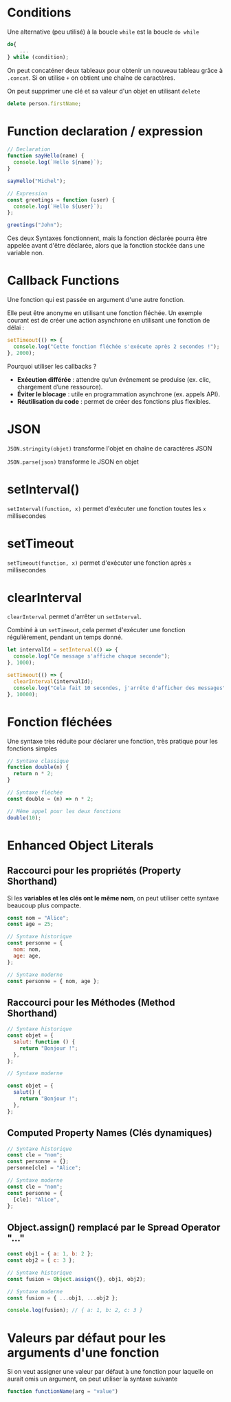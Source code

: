 # Conditions

Une alternative (peu utilisé) à la boucle `while` est la boucle `do while`

```javascript
do{
    ...
} while (condition);
```

On peut concaténer deux tableaux pour obtenir un nouveau tableau grâce à `.concat`. Si on utilise `+` on obtient une chaîne de caractères.

On peut supprimer une clé et sa valeur d'un objet en utilisant `delete`

```js
delete person.firstName;
```

# Function declaration / expression

```javascript
// Declaration
function sayHello(name) {
  console.log(`Hello ${name}`);
}

sayHello("Michel");

// Expression
const greetings = function (user) {
  console.log(`Hello ${user}`);
};

greetings("John");
```

Ces deux Syntaxes fonctionnent, mais la fonction déclarée pourra être appelée avant d'être déclarée, alors que la fonction stockée dans une variable non.

# Callback Functions

Une fonction qui est passée en argument d'une autre fonction.

Elle peut être anonyme en utilisant une fonction fléchée. Un exemple courant est de créer une action asynchrone en utilisant une fonction de délai :

```js
setTimeout(() => {
  console.log("Cette fonction fléchée s'exécute après 2 secondes !");
}, 2000);
```

Pourquoi utiliser les callbacks ?

- **Exécution différée** : attendre qu’un événement se produise (ex. clic, chargement d’une ressource).
- **Éviter le blocage** : utile en programmation asynchrone (ex. appels API).
- **Réutilisation du code** : permet de créer des fonctions plus flexibles.

# JSON

`JSON.stringity(objet)` transforme l'objet en chaîne de caractères JSON

`JSON.parse(json)` transforme le JSON en objet

# setInterval()

`setInterval(function, x)` permet d'exécuter une fonction toutes les `x` millisecondes

# setTimeout

`setTimeout(function, x)` permet d'exécuter une fonction après `x` millisecondes

# clearInterval

`clearInterval` permet d'arrêter un `setInterval`.

Combiné à un `setTimeout`, cela permet d'exécuter une fonction régulièrement, pendant un temps donné.

```js
let intervalId = setInterval(() => {
  console.log("Ce message s'affiche chaque seconde");
}, 1000);

setTimeout(() => {
  clearInterval(intervalId);
  console.log("Cela fait 10 secondes, j'arrête d'afficher des messages");
}, 10000);
```

# Fonction fléchées

Une syntaxe très réduite pour déclarer une fonction, très pratique pour les fonctions simples

```js
// Syntaxe classique
function double(n) {
  return n * 2;
}

// Syntaxe fléchée
const double = (n) => n * 2;

// Même appel pour les deux fonctions
double(10);
```

# Enhanced Object Literals

## Raccourci pour les propriétés (Property Shorthand)

Si les **variables et les clés ont le même nom**, on peut utiliser cette syntaxe beaucoup plus compacte.

```js
const nom = "Alice";
const age = 25;

// Syntaxe historique
const personne = {
  nom: nom,
  age: age,
};

// Syntaxe moderne
const personne = { nom, age };
```

## Raccourci pour les Méthodes (Method Shorthand)

```js
// Syntaxe historique
const objet = {
  salut: function () {
    return "Bonjour !";
  },
};

// Syntaxe moderne

const objet = {
  salut() {
    return "Bonjour !";
  },
};
```

## Computed Property Names (Clés dynamiques)

```js
// Syntaxe historique
const cle = "nom";
const personne = {};
personne[cle] = "Alice";

// Syntaxe moderne
const cle = "nom";
const personne = {
  [cle]: "Alice",
};
```

## Object.assign() remplacé par le Spread Operator "..."

```js
const obj1 = { a: 1, b: 2 };
const obj2 = { c: 3 };

// Syntaxe historique
const fusion = Object.assign({}, obj1, obj2);

// Syntaxe moderne
const fusion = { ...obj1, ...obj2 };

console.log(fusion); // { a: 1, b: 2, c: 3 }
```

# Valeurs par défaut pour les arguments d'une fonction

Si on veut assigner une valeur par défaut à une fonction pour laquelle on aurait omis un argument, on peut utiliser la syntaxe suivante

```js
function functionName(arg = "value")
```

